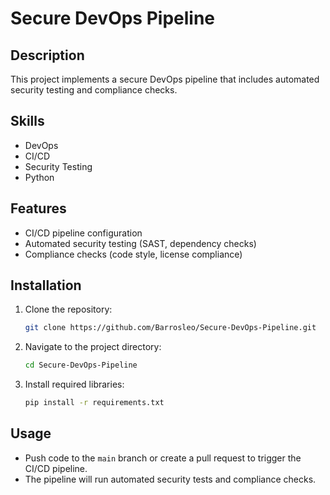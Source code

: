 # Secure DevOps Pipeline

## Description
This project implements a secure DevOps pipeline that includes automated security testing and compliance checks.

## Skills
- DevOps
- CI/CD
- Security Testing
- Python

## Features
- CI/CD pipeline configuration
- Automated security testing (SAST, dependency checks)
- Compliance checks (code style, license compliance)

## Installation
1. Clone the repository:
    ```bash
    git clone https://github.com/Barrosleo/Secure-DevOps-Pipeline.git
    ```
2. Navigate to the project directory:
    ```bash
    cd Secure-DevOps-Pipeline
    ```
3. Install required libraries:
    ```bash
    pip install -r requirements.txt
    ```

## Usage
- Push code to the `main` branch or create a pull request to trigger the CI/CD pipeline.
- The pipeline will run automated security tests and compliance checks.

